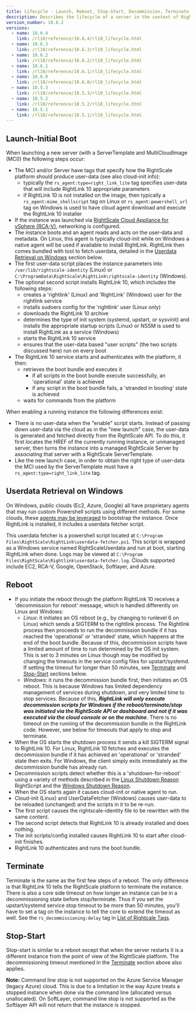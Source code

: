 ```yaml
---
title: Lifecycle - Launch, Reboot, Stop-Start, Decommission, Terminate
description: Describes the lifecycle of a server in the context of RightLink 10 including Launch, Reboot, Stop-Start, Decommission, and Terminate.
version_number: 10.6.2
versions:
  - name: 10.6.4
    link: /rl10/reference/10.6.4/rl10_lifecycle.html
  - name: 10.6.3
    link: /rl10/reference/10.6.3/rl10_lifecycle.html
  - name: 10.6.2
    link: /rl10/reference/10.6.2/rl10_lifecycle.html
  - name: 10.6.1
    link: /rl10/reference/10.6.1/rl10_lifecycle.html
  - name: 10.6.0
    link: /rl10/reference/10.6.0/rl10_lifecycle.html
  - name: 10.5.3
    link: /rl10/reference/10.5.3/rl10_lifecycle.html
  - name: 10.5.2
    link: /rl10/reference/10.5.2/rl10_lifecycle.html
  - name: 10.5.1
    link: /rl10/reference/10.5.1/rl10_lifecycle.html
---
```


## Launch-Initial Boot

When launching a new server (with a ServerTemplate and MultiCloudImage (MCI)) the following steps occur:

* The MCI and/or Server have tags that specify how the RightScale platform should produce user-data (see also cloud-init info):
  * typically the `rs_agent:type=right_link_lite` tag specifies user-data that will include RightLink 10 appropriate parameters
  * if RightLink 10 is not installed on the image, then typically a `rs_agent:mime_shellscript` tag on Linux or `rs_agent:powershell_url` tag on Windows is used to have cloud agent download and execute the RightLink 10 installer
* If the instance was launched via [RightScale Cloud Appliance for vSphere (RCA-V)](rl10_rcav.html), networking is configured.
* The instance boots and an agent reads and acts on the user-data and metadata. On Linux, this agent is typically cloud-init while on Windows a native agent will be used if available to install RightLink. RightLink then comes bundled with tool to fetch userdata, detailed in the [Userdata Retrieval on Windows](#userdata-retrieval-on-windows) section below.
* The first user-data script places the instance parameters into `/var/lib/rightscale-identity` (Linux) or `C:\ProgramData\RightScale\RightLink\rightscale-identity` (Windows).
* The optional second script installs RightLink 10, which includes the following steps:
  * creates a 'rightlink' (Linux) and 'RightLink' (Windows) user for the rightlink service
  * installs sudoers config for the 'rightlink' user (Linux only)
  * downloads the RightLink 10 archive
  * determines the type of init system (systemd, upstart, or sysvinit) and installs the appropriate startup scripts (Linux) or NSSM is used to install RightLink as a service (Windows)
  * starts the RightLink 10 service
  * ensures that the user-data based "user scripts" (the two scripts discussed here) run on every boot
* The RightLink 10 service starts and authenticates with the platform, it then:
  * retrieves the boot bundle and executes it
    * if all scripts in the boot bundle execute successfully, an 'operational' state is achieved
    * if any script in the boot bundle fails, a 'stranded in booting' state is achieved
  * waits for commands from the platform

When enabling a running instance the following differences exist:

* There is no user-data when the "enable" script starts. Instead of passing down user-data via the cloud as in the "new launch" case, the user-data is generated and fetched directly from the RightScale API. To do this, it first locates the HREF of the currently running instance, or unmanaged server, then turns the instance into a managed RightScale Server by associating that server with a RightScale ServerTemplate.
* Like the new launch case, in order to obtain the right type of user-data the MCI used by the ServerTemplate must have a `rs_agent:type=right_link_lite` tag.

## Userdata Retrieval on Windows

On Windows, public clouds (Ec2, Azure, Google) all have proprietary agents that may run custom Powershell scripts using different methods. For some clouds, these [agents may be leveraged](rl10_install_at_boot_windows.html) to bootstrap the instance. Once RightLink is installed, it includes a userdata fetcher script.

This userdata fetcher is a powershell script located at `C:\Program Files\RightScale\RightLink\userdata-fetcher.ps1`. This script is wrapped as a Windows service named RightScaleUserdata and run at boot, starting RightLink when done. Logs may be viewed at `C:\Program Files\RightScale\Rightlink\userdata-fetcher.log`. Clouds supported include EC2, RCA-V, Google, OpenStack, Softlayer, and Azure.

## Reboot

* If you initiate the reboot through the platform RightLink 10 receives a 'decommission for reboot' message, which is handled differently on Linux and Windows:
  * _Linux_: it initiates an OS reboot (e.g., by changing to runlevel 6 on Linux) which sends a SIGTERM to the rightlink process. The Rightlink process then proceeds to run the decommission bundle if it has reached the 'operational' or 'stranded' state, which happens at the end of the boot bundle. Because of this, decommission scripts have a limited amount of time to run determined by the OS init system. This is set to 3 minutes on Linux though may be modified by changing the timeouts in the service config files for upstart/systemd. If setting the timeout for longer than 50 minutes, see [Terminate](#terminate) and [Stop-Start](#stop-start) sections below.
  * _Windows_: it runs the decommission bundle first, then initiates an OS reboot. This is because Windows has limited dependency management of services during shutdown, and very limited time to stop services. Because of this, _**RightLink will only execute decommission scripts for Windows if the reboot/terminate/stop was initiated via the RightScale API or dashboard and not if it was executed via the cloud console or on the machine**_. There is no timeout on the running of the decommission bundle in the RightLink code. However, see below for timeouts that apply to stop and terminate.
* When the OS starts the shutdown process it sends a kill SIGTERM signal to RightLink 10. For Linux, RightLink 10 fetches and executes the decommission bundle if it has achieved an 'operational' or 'stranded' state then exits. For Windows, the client simply exits immediately as the decommission bundle has already run.
* Decommission scripts detect whether this is a 'shutdown-for-reboot' using a variety of methods described in the [Linux Shutdown Reason](https://github.com/rightscale/rightlink_scripts/blob/master/rll/shutdown-reason.sh) RightScript and the [Windows Shutdown Reason](https://github.com/rightscale/rightlink_scripts/blob/master/rlw/shutdown-reason.ps1).
* When the OS starts again it causes cloud-init or native agent to run.
* Cloud-init (Linux) and UserDataFetcher (Windows) causes user-data to be reloaded (unchanged) and the scripts in it to be re-run.
* The first script causes the rightscale-identity file to be rewritten with the same content.
* The second script detects that RightLink 10 is already installed and does nothing.
* The init scripts/config installed causes RightLink 10 to start after cloud-init finishes.
* RightLink 10 authenticates and runs the boot bundle.

## Terminate

Terminate is the same as the first few steps of a reboot. The only difference is that RightLink 10 tells the RightScale platform to terminate the instance. There is also a core side timeout on how longer an instance can be in a decommissioning state before stop/terminate. Thus if you set the upstart/systemd service stop timeout to be more than 50 minutes, you'll have to set a tag on the instance to tell the core to extend the timeout as well. See the `rs_decommissioning:delay` tag in [List of Rightcale Tags](/cm/ref/list_of_rightscale_tags.html).

## Stop-Start

Stop-start is similar to a reboot except that when the server restarts it is a different instance from the point of view of the RightScale platform. The decommissioning timeout mentioned in the [Terminate](#terminate) section above also applies.

**Note:** Command line stop is not supported on the Azure Service Manager (legacy Azure) cloud. This is due to a limitation in the way Azure treats a stopped instance when done via the command line (allocated versus unallocated). On SoftLayer, command line stop is not supported as the Softlayer API will not return that the instance is stopped.
